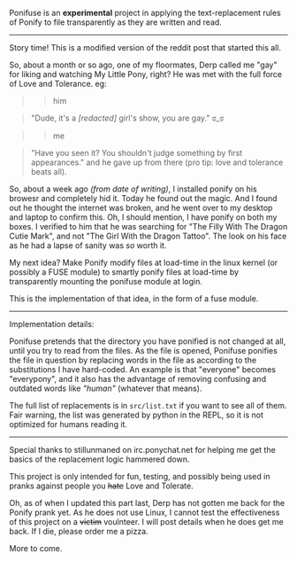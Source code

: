 Ponifuse is an **experimental** project in applying the text-replacement rules of Ponify to file transparently as they are written and read.

---

Story time!  This is a modified version of the reddit post that started this all.

So, about a month or so ago, one of my floormates, Derp called me "gay" for liking and watching My Little Pony, right? He was met with the full force of Love and Tolerance. eg:

>>him

>"Dude, it's a *[redacted]* girl's show, you are gay." &#3232;\_&#3232;

>>me 

>"Have you seen it? You shouldn't judge something by first appearances."
and he gave up from there (pro tip: love and tolerance beats all).

So, about a week ago *(from date of writing)*, I installed ponify on his browesr and completely hid it. Today he found out the magic. And I found out he thought the internet was broken, and he went over to my desktop and laptop to confirm this.  Oh, I should mention, I have ponify on both my boxes.  I verified to him that he was searching for "The Filly With The Dragon Cutie Mark", and not "The Girl With the Dragon Tattoo".  The look on his face as he had a lapse of sanity was *so* worth it.  

My next idea? Make Ponify modify files at load-time in the linux kernel (or possibly a FUSE module) to smartly ponify files at load-time by transparently mounting the ponifuse module at login.

This is the implementation of that idea, in the form of a fuse module. 

---

Implementation details:

Ponifuse pretends that the directory you have ponified is not changed at all, until you try to read from the files.  As the file is opened, Ponifuse ponifies the file in question by replacing words in the file as according to the substitutions I have hard-coded.  An example is that "everyone" becomes "everypony", and it also has the advantage of removing confusing and outdated words like *"human"* (whatever that means).

The full list of replacements is in `src/list.txt` if you want to see all of them.  Fair warning, the list was generated by python in the REPL, so it is not optimized for humans reading it.

---

Special thanks to stillunmaned on irc.ponychat.net for helping me get the basics of the replacement logic hammered down.

This project is only intended for fun, testing, and possibly being used in pranks against people you ~~hate~~ Love and Tolerate.

Oh, as of when I updated this part last, Derp has not gotten me back for the Ponify prank yet.  As he does not use Linux, I cannot test the effectiveness of this project on a ~~victim~~ voulnteer.   I will post details when he does get me back.  If I die, please order me a pizza. [](/ppfear "I don't want to die though.")

More to come.
